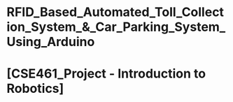 # RFID_Based_Automated_Toll_Collection_System_&_Car_Parking_System_Using_Arduino
# [CSE461_Project - Introduction to Robotics]
